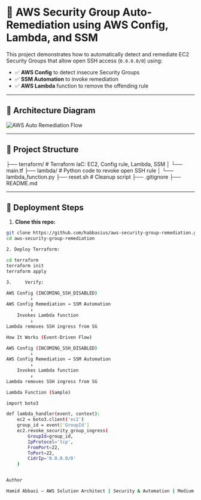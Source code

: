 # 🔐 AWS Security Group Auto-Remediation using AWS Config, Lambda, and SSM

This project demonstrates how to automatically detect and remediate EC2 Security Groups that allow open SSH access (`0.0.0.0/0`) using:

- ✅ **AWS Config** to detect insecure Security Groups
- ✅ **SSM Automation** to invoke remediation
- ✅ **AWS Lambda** function to remove the offending rule

---

## 📐 Architecture Diagram

![AWS Auto Remediation Flow](https://raw.githubusercontent.com/habbasius/aws-security-group-remediation/main/assets/aws-remediation-diagram.png)

---

## 📁 Project Structure

├── terraform/ # Terraform IaC: EC2, Config rule, Lambda, SSM
│ └── main.tf
├── lambda/ # Python code to revoke open SSH rule
│ └── lambda_function.py
├── reset.sh # Cleanup script
├── .gitignore
├── README.md


---

## 🚀 Deployment Steps

1. **Clone this repo:**

```bash
git clone https://github.com/habbasius/aws-security-group-remediation.git
cd aws-security-group-remediation

2. Deploy Terraform:

cd terraform
terraform init
terraform apply

3.     Verify:

AWS Config (INCOMING_SSH_DISABLED) 
         ↓
AWS Config Remediation → SSM Automation
         ↓
    Invokes Lambda function
         ↓
Lambda removes SSH ingress from SG

How It Works (Event-Driven Flow)

AWS Config (INCOMING_SSH_DISABLED) 
         ↓
AWS Config Remediation → SSM Automation
         ↓
    Invokes Lambda function
         ↓
Lambda removes SSH ingress from SG

Lambda Function (Sample)

import boto3

def lambda_handler(event, context):
    ec2 = boto3.client('ec2')
    group_id = event['GroupId']
    ec2.revoke_security_group_ingress(
        GroupId=group_id,
        IpProtocol='tcp',
        FromPort=22,
        ToPort=22,
        CidrIp='0.0.0.0/0'
    )


Author

Hamid Abbasi — AWS Solution Architect | Security & Automation | Medium Author

